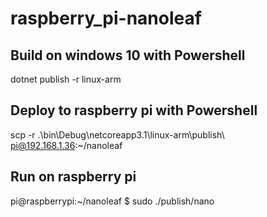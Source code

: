 # raspberry_pi-nanoleaf

## Build on windows 10 with Powershell
dotnet publish -r linux-arm

## Deploy to raspberry pi with Powershell
scp -r .\bin\Debug\netcoreapp3.1\linux-arm\publish\ pi@192.168.1.36:~/nanoleaf

## Run on raspberry pi 
pi@raspberrypi:~/nanoleaf $ sudo ./publish/nano 
